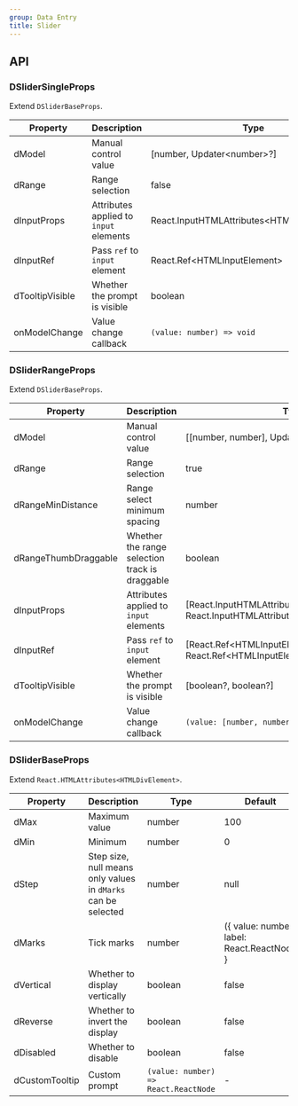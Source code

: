 ```yaml
---
group: Data Entry
title: Slider
---
```


## API

### DSliderSingleProps

Extend `DSliderBaseProps`.

<!-- prettier-ignore-start -->
| Property | Description | Type | Default | 
| --- | --- | --- | --- | 
| dModel | Manual control value | [number, Updater\<number\>?] | - |
| dRange | Range selection | false | false |
| dInputProps | Attributes applied to `input` elements | React.InputHTMLAttributes\<HTMLInputElement\>  | - |
| dInputRef | Pass `ref` to `input` element | React.Ref\<HTMLInputElement\>  | - |
| dTooltipVisible | Whether the prompt is visible | boolean  | - |
| onModelChange | Value change callback | `(value: number) => void` | - |
<!-- prettier-ignore-end -->

### DSliderRangeProps

Extend `DSliderBaseProps`.

<!-- prettier-ignore-start -->
| Property | Description | Type | Default | 
| --- | --- | --- | --- | 
| dModel | Manual control value | [[number, number], Updater\<[number, number]\>?] | - |
| dRange | Range selection | true | false |
| dRangeMinDistance | Range select minimum spacing | number | - |
| dRangeThumbDraggable | Whether the range selection track is draggable | boolean | false |
| dInputProps | Attributes applied to `input` elements | [React.InputHTMLAttributes\<HTMLInputElement\>?, React.InputHTMLAttributes\<HTMLInputElement\>?]  | - |
| dInputRef | Pass `ref` to `input` element | [React.Ref\<HTMLInputElement\>?, React.Ref\<HTMLInputElement\>?]  | - |
| dTooltipVisible | Whether the prompt is visible | [boolean?, boolean?]  | - |
| onModelChange | Value change callback | `(value: [number, number]) => void` | - |
<!-- prettier-ignore-end -->

### DSliderBaseProps

Extend `React.HTMLAttributes<HTMLDivElement>`.

<!-- prettier-ignore-start -->
| Property | Description | Type | Default | 
| --- | --- | --- | --- | 
| dMax |  Maximum value | number | 100 |
| dMin | Minimum | number | 0 |
| dStep | Step size, null means only values in `dMarks` can be selected | number | null | 1 |
| dMarks | Tick marks | number | ({ value: number; label: React.ReactNode } | number)[] | - |
| dVertical | Whether to display vertically | boolean | false |
| dReverse | Whether to invert the display | boolean | false |
| dDisabled | Whether to disable | boolean | false |
| dCustomTooltip | Custom prompt | `(value: number) => React.ReactNode` | - |
<!-- prettier-ignore-end -->
